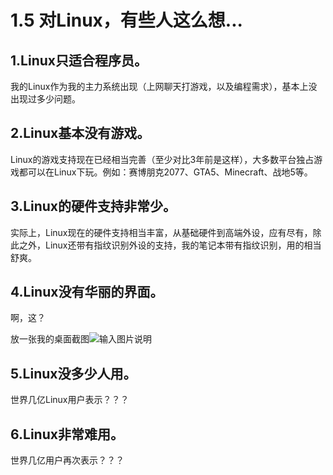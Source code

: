 # 1.5 对Linux，有些人这么想...

## 1.Linux只适合程序员。

我的Linux作为我的主力系统出现（上网聊天打游戏，以及编程需求），基本上没出现过多少问题。

## 2.Linux基本没有游戏。

Linux的游戏支持现在已经相当完善（至少对比3年前是这样），大多数平台独占游戏都可以在Linux下玩。例如：赛博朋克2077、GTA5、Minecraft、战地5等。

## 3.Linux的硬件支持非常少。

实际上，Linux现在的硬件支持相当丰富，从基础硬件到高端外设，应有尽有，除此之外，Linux还带有指纹识别外设的支持，我的笔记本带有指纹识别，用的相当舒爽。

## 4.Linux没有华丽的界面。

啊，这？

放一张我的桌面截图![输入图片说明](https://images.gitee.com/uploads/images/2021/0814/192848_e2ea9b37_7341266.png "2021-08-14 19-23-30 的屏幕截图.png")

## 5.Linux没多少人用。

世界几亿Linux用户表示？？？

## 6.Linux非常难用。

世界几亿用户再次表示？？？